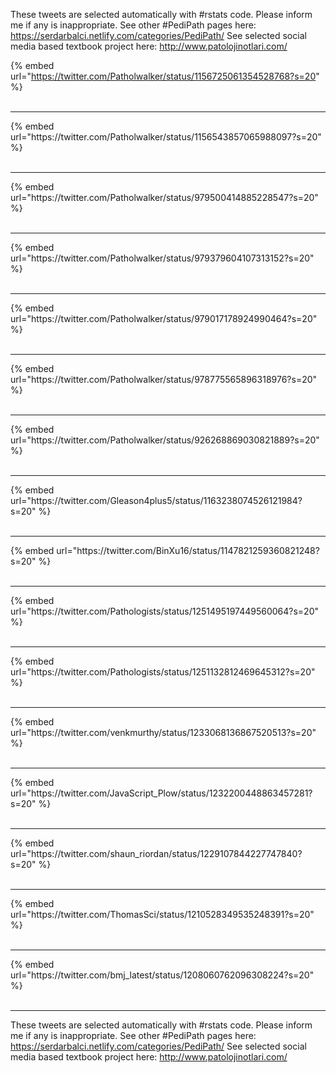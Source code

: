 

These tweets are selected automatically with #rstats code. Please inform me if any is inappropriate.
See other #PediPath pages here: https://serdarbalci.netlify.com/categories/PediPath/ 
See selected social media based textbook project here: http://www.patolojinotlari.com/

{% embed url="https://twitter.com/Patholwalker/status/1156725061354528768?s=20" %}<br>
<br>
<hr>
{% embed url="https://twitter.com/Patholwalker/status/1156543857065988097?s=20" %}<br>
<br>
<hr>
{% embed url="https://twitter.com/Patholwalker/status/979500414885228547?s=20" %}<br>
<br>
<hr>
{% embed url="https://twitter.com/Patholwalker/status/979379604107313152?s=20" %}<br>
<br>
<hr>
{% embed url="https://twitter.com/Patholwalker/status/979017178924990464?s=20" %}<br>
<br>
<hr>
{% embed url="https://twitter.com/Patholwalker/status/978775565896318976?s=20" %}<br>
<br>
<hr>
{% embed url="https://twitter.com/Patholwalker/status/926268869030821889?s=20" %}<br>
<br>
<hr>
{% embed url="https://twitter.com/Gleason4plus5/status/1163238074526121984?s=20" %}<br>
<br>
<hr>
{% embed url="https://twitter.com/BinXu16/status/1147821259360821248?s=20" %}<br>
<br>
<hr>
{% embed url="https://twitter.com/Pathologists/status/1251495197449560064?s=20" %}<br>
<br>
<hr>
{% embed url="https://twitter.com/Pathologists/status/1251132812469645312?s=20" %}<br>
<br>
<hr>
{% embed url="https://twitter.com/venkmurthy/status/1233068136867520513?s=20" %}<br>
<br>
<hr>
{% embed url="https://twitter.com/JavaScript_Plow/status/1232200448863457281?s=20" %}<br>
<br>
<hr>
{% embed url="https://twitter.com/shaun_riordan/status/1229107844227747840?s=20" %}<br>
<br>
<hr>
{% embed url="https://twitter.com/ThomasSci/status/1210528349535248391?s=20" %}<br>
<br>
<hr>
{% embed url="https://twitter.com/bmj_latest/status/1208060762096308224?s=20" %}<br>
<br>
<hr>


These tweets are selected automatically with #rstats code. Please inform me if any is inappropriate.
See other #PediPath pages here: https://serdarbalci.netlify.com/categories/PediPath/ 
See selected social media based textbook project here: http://www.patolojinotlari.com/
